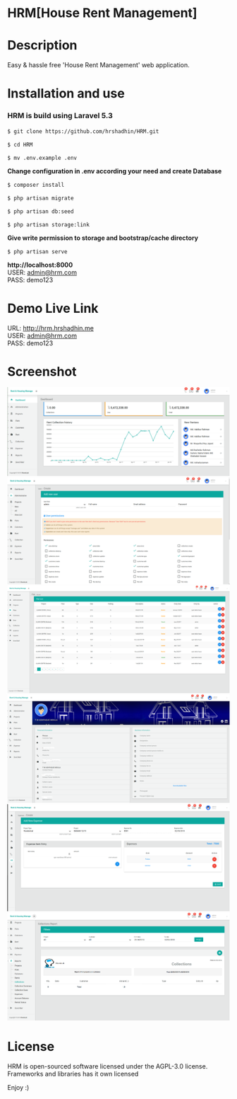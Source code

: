 HRM[House Rent Management]
==========================================

# Description
  Easy & hassle free 'House Rent Management' web application.

# Installation and use
### HRM is build using Laravel 5.3
```
$ git clone https://github.com/hrshadhin/HRM.git
```
```
$ cd HRM
```
```
$ mv .env.example .env
```
**Change configuration in .env according your need and create Database**
```
$ composer install
```
```
$ php artisan migrate
```
```
$ php artisan db:seed
```
```
$ php artisan storage:link
```
**Give write permission to storage and bootstrap/cache directory**

```
$ php artisan serve
```
**http://localhost:8000** \
USER: admin@hrm.com \
PASS: demo123

# Demo Live Link
URL: http://hrm.hrshadhin.me \
USER: admin@hrm.com \
PASS: demo123


# Screenshot
<img src="screenshots/1.png">
<img src="screenshots/2.png">
<img src="screenshots/3.png">
<img src="screenshots/4.png">
<img src="screenshots/6.png">
<img src="screenshots/7.png">


# License
HRM is open-sourced software licensed under the AGPL-3.0 license. Frameworks and libraries has it own licensed

Enjoy :)
